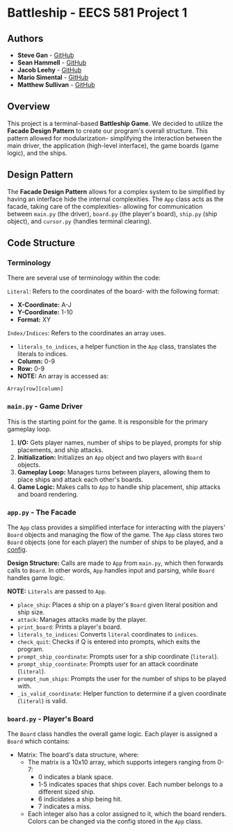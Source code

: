 

# Battleship - EECS 581 Project 1

## Authors
- **Steve Gan** - [GitHub](https://github.com/qgan99) 
- **Sean Hammell** - [GitHub](https://github.com/seanhammell)
-  **Jacob Leehy** - [GitHub](https://github.com/Jleehy) 
- **Mario Simental** - [GitHub](https://github.com/aepii) 
- **Matthew Sullivan** - [GitHub](https://github.com/matthewsullivan1)

## Overview
This project is a terminal-based **Battleship Game**. We decided to utilize the **Facade Design Pattern** to create our program's overall structure. This pattern allowed for modularization- simplifying the interaction between the main driver, the application (high-level interface), the game boards (game logic), and the ships.

## Design Pattern
The **Facade Design Pattern** allows for a complex system to be simplified by having an interface hide the internal complexities. The `App` class acts as the facade, taking care of the complexities- allowing for communication between `main.py` (the driver), `board.py` (the player's board), `ship.py` (ship object), and `cursor.py` (handles terminal clearing).

## Code Structure

### Terminology
There are several use of terminology within the code:

`Literal`: Refers to the coordinates of the board- with the following format: 
- **X-Coordinate:** A-J
- **Y-Coordinate:** 1-10
- **Format:** XY

`Index/Indices`: Refers to the coordinates an array uses. 
- `literals_to_indices`, a helper function in the `App` class,  translates the literals to indices.
-  **Column:** 0-9
- **Row:** 0-9
-  **NOTE:** An array is accessed as: 
```
Array[row][column]
```

### `main.py` - Game Driver
This is the starting point for the game. It is responsible for the primary gameplay loop.
1. **I/O:** Gets player names, number of ships to be played, prompts for ship placements, and ship attacks.
2. **Initialization:** Initializes an `App` object and two players with `Board` objects.
3. **Gameplay Loop:** Manages turns between players, allowing them to place ships and attack each other's boards.
4. **Game Logic:** Makes calls to `App` to handle ship placement, ship attacks and board rendering.

### `app.py` - The Facade
The `App` class provides a simplified interface for interacting with the players' `Board` objects and managing the flow of the game. The `App` class stores two `Board` objects (one for each player) the number of ships to be played, and a [config](#boardpy---players-board).

**Design Structure:** Calls are made to `App` from `main.py`, which then forwards calls to `Board`. In other words, `App` handles input and parsing, while `Board` handles game logic.

**NOTE:** `Literals` are passed to `App`.

- `place_ship`: Places a ship on a player's `Board` given literal position and ship size.
- `attack`: Manages attacks made by the player.
- `print_board`: Prints a player's board. 
- `literals_to_indices`: Converts `literal` coordinates to `indices`.
- `check_quit`: Checks if Q is entered into prompts, which exits the program.
- `prompt_ship_coordinate`: Prompts user for a ship coordinate (`literal`). 
- `prompt_ship_coordinate`: Prompts user for an attack coordinate (`literal`).
- `prompt_num_ships`: Prompts the user for the number of ships to be played with.
- `_is_valid_coordinate`: Helper function to determine if a given coordinate (`literal`) is valid.

### `board.py` - Player's Board
The `Board` class handles the overall game logic. Each player is assigned a `Board` which contains:
- Matrix: The board's data structure, where:
	- The matrix is a 10x10 array, which supports integers ranging from 0-7:
		- 0 indicates a blank space.
		- 1-5 indicates spaces that ships cover. Each number belongs to a different sized ship.
		- 6 indicidates a ship being hit.
		- 7 indicates a miss.
	- Each integer also has a color assigned to it, which the board renders. Colors can be changed via the config stored in the `App` class.
